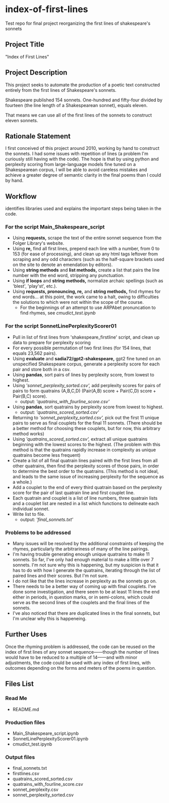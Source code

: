 # index-of-first-lines
Test repo for final project reorganizing the first lines of shakespeare's sonnets

## Project Title

"Index of First Lines" 

## Project Description

This project seeks to automate the production of a poetic text constructed entirely from the first lines of Shakespeare's sonnets. 

Shakespeare published 154 sonnets. One-hundred and fifty-four divided by fourteen (the line length of a Shakespearean sonnet), equals eleven.

That means we can use all of the first lines of the sonnets to construct eleven sonnets. 

## Rationale Statement
I first conceived of this project around 2010, working by hand to construct the sonnets. I had some issues with repetition of lines (a problem I'm curiously still having with the code). The hope is that by using python and perplexity scoring from large-language models fine tuned on a Shakespearean corpus, I will be able to avoid careless mistakes and achieve a greater degree of semantic clarity in the final poems than I could by hand.

## Workflow
identifies libraries used and explains the important steps being taken in the code.
### For the script Main_Shakespeare_script
- Using **requests,** scrape the text of the entire sonnet sequence from the Folger Library's website.
- Using **re,** find all first lines, prepend each line with a number, from 0 to 153 (for ease of processing), and clean up any html tags leftover from scraping and any odd characters (such as the half-square brackets used on the site to denote an emendation by editors).
- Using **string methods** and **list methods,** create a list that pairs the line number with the end word, stripping any punctuation.
- Using **if loops** and **string methods,** normalize archaic spellings (such as 'blest', 'play'st', etc.).
- Using **requests, pronouncing, re,** and **string methods,** find rhymes for end words... at this point, the work came to a halt, owing to difficulties the solutions to which were not within the scope of the course.
  - For the beginnings of an attempt to use ARPAbet pronuncation to find rhymes, see *cmudict_test.ipynb*

### For the script SonnetLinePerplexityScorer01
- Pull in list of first lines from 'shakespeare_firstline' script, and clean up data to prepare for perplexity scoring
- For every possible permutation of two first lines (for 154 lines, that equals 23,562 pairs).
- Using **evaluate** and **sadia72/gpt2-shakespeare,** gpt2 fine tuned on an unspecified Shakespeare corpus, generate a perplexity score for each pair and store both in a csv. 
- Using **pandas**, sort pairs of lines by perplexity score, from lowest to highest.
- Using *'sonnet_perplexity_sorted.csv',* add perplexity scores for pairs of pairs to form quatrains (A,B,C,D) (Pair(A,B) score + Pair(C,D) score + Pair(B,C) score).
  - output: *'quatrains_with_fourline_score.csv'*
- Using **pandas**, sort quatrains by perplexity score from lowest to highest.
  - output: *'quatrains_scored_sorted.csv'*
- Returning to *'sonnet_perplexity_sorted.csv',* pick out the first 11 unique pairs to serve as final couplets for the final 11 sonnets. (There should be a better method for choosing these couplets, but for now, this arbitrary method works)
- Using *'quatrains_scored_sorted.csv',* extract all unique quatrains beginning with the lowest scores to the highest. (The problem with this method is that the quatrains rapidly increase in complexity as unique quatrains become less frequent)
- Create a list of all final quatrain lines paired with the first lines from all other quatrains, then find the perplexity scores of those pairs, in order to determine the best order to the quatrains. (This method is not ideal, and leads to the same issue of increasing perplexity for the sequence as a whole.)
- Add a couplet to the end of every third quatrain based on the perplexity score for the pair of last quatrain line and first couplet line. 
- Each quatrain and couplet is a list of line numbers, three quatrain lists and a couplet list are nested in a list which functions to delineate each individual sonnet.
- Write list to file. 
  - output: *'final_sonnets.txt'*

### Problems to be addressed
- Many issues will be resolved by the additional constraints of keeping the rhymes, particularly the arbitrariness of many of the line pairings.
- I'm having trouble generating enough unique quatrains to make 11 sonnets. So far, I've only had enough material to make a little over 7 sonnets. I'm not sure why this is happening, but my suspicion is that it has to do with how I generate the quatrains, iterating through the list of paired lines and their scores. But I'm not sure.
- I do not like that the lines increase in perplexity as the sonnets go on. 
- There needs to be a better way of coming up with final couplets. I've done some investigation, and there seem to be at least 11 lines the end either in periods, in question marks, or in semi-colons, which could serve as the second lines of the couplets and the final lines of the sonnets.
- I've also noticed that there are duplicated lines in the final sonnets, but I'm unclear why this is happeneing. 

## Further Uses
Once the rhyming problem is addressed, the code can be reused on the index of first lines of any sonnet sequence——though the number of lines would have to be reduced to a multiple of 14——and with minor adjustments, the code could be used with any index of first lines, with outcomes depending on the forms and meters of the poems in question.

## Files List

### Read Me
- README.md

### Production files
- Main_Shakespeare_script.ipynb
- SonnetLinePerplexityScorer01.ipynb
- cmudict_test.ipynb
	
### Output files
- final_sonnets.txt
- firstlines.csv
- quatrains_scored_sorted.csv
- quatrains_with_fourline_score.csv
- sonnet_perplexity.csv	
- sonnet_perplexity_sorted.csv